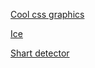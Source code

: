 [Cool css graphics](https://pack3t1etha1.github.io/just-messing/blank/index) 

[Ice](https://pack3t1etha1.github.io/just-messing/ice/index)

[Shart detector](https://pack3t1etha1.github.io/justmessing/shart/index.html)
